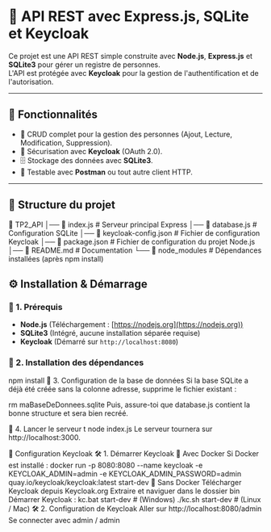 # 📌 API REST avec Express.js, SQLite et Keycloak

Ce projet est une API REST simple construite avec **Node.js**, **Express.js** et **SQLite3** pour gérer un registre de personnes.  
L'API est protégée avec **Keycloak** pour la gestion de l'authentification et de l'autorisation.

---

## 🚀 Fonctionnalités

- 📌 CRUD complet pour la gestion des personnes (Ajout, Lecture, Modification, Suppression).
- 🔐 Sécurisation avec **Keycloak** (OAuth 2.0).
- 🗄️ Stockage des données avec **SQLite3**.
- 📡 Testable avec **Postman** ou tout autre client HTTP.

---

## 📂 Structure du projet

📁 TP2_API │── 📄 index.js # Serveur principal Express │── 📄 database.js # Configuration SQLite │── 📄 keycloak-config.json # Fichier de configuration Keycloak │── 📄 package.json # Fichier de configuration du projet Node.js │── 📄 README.md # Documentation └── 📁 node_modules # Dépendances installées (après npm install)


## ⚙️ Installation & Démarrage

### 🔹 1. Prérequis
- **Node.js** (Téléchargement : [https://nodejs.org](https://nodejs.org))
- **SQLite3** (Intégré, aucune installation séparée requise)
- **Keycloak** (Démarré sur `http://localhost:8080`)

### 🔹 2. Installation des dépendances
npm install
🔹 3. Configuration de la base de données
Si la base SQLite a déjà été créée sans la colonne adresse, supprime le fichier existant :

rm maBaseDeDonnees.sqlite
Puis, assure-toi que database.js contient la bonne structure et sera bien recréé.

🔹 4. Lancer le serveur
t
node index.js
Le serveur tournera sur http://localhost:3000.

🔐 Configuration Keycloak
🛠️ 1. Démarrer Keycloak
📌 Avec Docker
Si Docker est installé :
docker run -p 8080:8080 --name keycloak -e KEYCLOAK_ADMIN=admin -e KEYCLOAK_ADMIN_PASSWORD=admin quay.io/keycloak/keycloak:latest start-dev
📌 Sans Docker
Télécharger Keycloak depuis Keycloak.org
Extraire et naviguer dans le dossier bin
Démarrer Keycloak :
kc.bat start-dev  # (Windows)
./kc.sh start-dev  # (Linux / Mac)
🛠️ 2. Configuration de Keycloak
Aller sur http://localhost:8080/admin
Se connecter avec admin / admin
